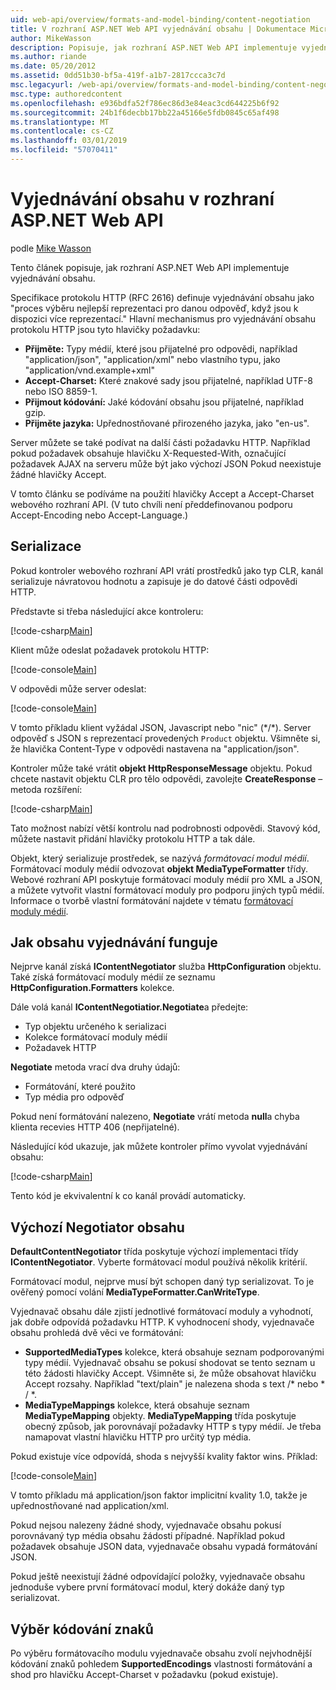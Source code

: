 ```yaml
---
uid: web-api/overview/formats-and-model-binding/content-negotiation
title: V rozhraní ASP.NET Web API vyjednávání obsahu | Dokumentace Microsoftu
author: MikeWasson
description: Popisuje, jak rozhraní ASP.NET Web API implementuje vyjednávání obsahu HTTP.
ms.author: riande
ms.date: 05/20/2012
ms.assetid: 0dd51b30-bf5a-419f-a1b7-2817ccca3c7d
msc.legacyurl: /web-api/overview/formats-and-model-binding/content-negotiation
msc.type: authoredcontent
ms.openlocfilehash: e936bdfa52f786ec86d3e84eac3cd644225b6f92
ms.sourcegitcommit: 24b1f6decbb17bb22a45166e5fdb0845c65af498
ms.translationtype: MT
ms.contentlocale: cs-CZ
ms.lasthandoff: 03/01/2019
ms.locfileid: "57070411"
---
```

<a name="content-negotiation-in-aspnet-web-api"></a>Vyjednávání obsahu v rozhraní ASP.NET Web API
====================
podle [Mike Wasson](https://github.com/MikeWasson)

Tento článek popisuje, jak rozhraní ASP.NET Web API implementuje vyjednávání obsahu.

Specifikace protokolu HTTP (RFC 2616) definuje vyjednávání obsahu jako "proces výběru nejlepší reprezentaci pro danou odpověď, když jsou k dispozici více reprezentací." Hlavní mechanismus pro vyjednávání obsahu protokolu HTTP jsou tyto hlavičky požadavku:

- **Přijměte:** Typy médií, které jsou přijatelné pro odpovědi, například "application/json", "application/xml" nebo vlastního typu, jako &quot;application/vnd.example+xml&quot;
- **Accept-Charset:** Které znakové sady jsou přijatelné, například UTF-8 nebo ISO 8859-1.
- **Přijmout kódování:** Jaké kódování obsahu jsou přijatelné, například gzip.
- **Přijměte jazyka:** Upřednostňované přirozeného jazyka, jako "en-us".

Server můžete se také podívat na další části požadavku HTTP. Například pokud požadavek obsahuje hlavičku X-Requested-With, označující požadavek AJAX na serveru může být jako výchozí JSON Pokud neexistuje žádné hlavičky Accept.

V tomto článku se podíváme na použití hlavičky Accept a Accept-Charset webového rozhraní API. (V tuto chvíli není předdefinovanou podporu Accept-Encoding nebo Accept-Language.)

## <a name="serialization"></a>Serializace

Pokud kontroler webového rozhraní API vrátí prostředků jako typ CLR, kanál serializuje návratovou hodnotu a zapisuje je do datové části odpovědi HTTP.

Představte si třeba následující akce kontroleru:

[!code-csharp[Main](content-negotiation/samples/sample1.cs)]

Klient může odeslat požadavek protokolu HTTP:

[!code-console[Main](content-negotiation/samples/sample2.cmd)]

V odpovědi může server odeslat:

[!code-console[Main](content-negotiation/samples/sample3.cmd)]

V tomto příkladu klient vyžádal JSON, Javascript nebo "nic" (\*/\*). Server odpověď s JSON s reprezentací provedených `Product` objektu. Všimněte si, že hlavička Content-Type v odpovědi nastavena na &quot;application/json&quot;.

Kontroler může také vrátit **objekt HttpResponseMessage** objektu. Pokud chcete nastavit objektu CLR pro tělo odpovědi, zavolejte **CreateResponse** – metoda rozšíření:

[!code-csharp[Main](content-negotiation/samples/sample4.cs)]

Tato možnost nabízí větší kontrolu nad podrobnosti odpovědi. Stavový kód, můžete nastavit přidání hlavičky protokolu HTTP a tak dále.

Objekt, který serializuje prostředek, se nazývá *formátovací modul médií*. Formátovací moduly médií odvozovat **objekt MediaTypeFormatter** třídy. Webové rozhraní API poskytuje formátovací moduly médií pro XML a JSON, a můžete vytvořit vlastní formátovací moduly pro podporu jiných typů médií. Informace o tvorbě vlastní formátování najdete v tématu [formátovací moduly médií](media-formatters.md).

## <a name="how-content-negotiation-works"></a>Jak obsahu vyjednávání funguje

Nejprve kanál získá **IContentNegotiator** služba **HttpConfiguration** objektu. Také získá formátovací moduly médií ze seznamu **HttpConfiguration.Formatters** kolekce.

Dále volá kanál **IContentNegotiatior.Negotiate**a předejte:

- Typ objektu určeného k serializaci
- Kolekce formátovací moduly médií
- Požadavek HTTP

**Negotiate** metoda vrací dva druhy údajů:

- Formátování, které použito
- Typ média pro odpověď

Pokud není formátování nalezeno, **Negotiate** vrátí metoda **null**a chyba klienta recevies HTTP 406 (nepřijatelné).

Následující kód ukazuje, jak můžete kontroler přímo vyvolat vyjednávání obsahu:

[!code-csharp[Main](content-negotiation/samples/sample5.cs)]

Tento kód je ekvivalentní k co kanál provádí automaticky.

## <a name="default-content-negotiator"></a>Výchozí Negotiator obsahu

**DefaultContentNegotiator** třída poskytuje výchozí implementaci třídy **IContentNegotiator**. Vyberte formátovací modul používá několik kritérií.

Formátovací modul, nejprve musí být schopen daný typ serializovat. To je ověřený pomocí volání **MediaTypeFormatter.CanWriteType**.

Vyjednavač obsahu dále zjistí jednotlivé formátovací moduly a vyhodnotí, jak dobře odpovídá požadavku HTTP. K vyhodnocení shody, vyjednavače obsahu prohledá dvě věci ve formátování:

- **SupportedMediaTypes** kolekce, která obsahuje seznam podporovanými typy médií. Vyjednavač obsahu se pokusí shodovat se tento seznam u této žádosti hlavičky Accept. Všimněte si, že může obsahovat hlavičku Accept rozsahy. Například "text/plain" je nalezena shoda s text /\* nebo \* / \*.
- **MediaTypeMappings** kolekce, která obsahuje seznam **MediaTypeMapping** objekty. **MediaTypeMapping** třída poskytuje obecný způsob, jak porovnávají požadavky HTTP s typy médií. Je třeba namapovat vlastní hlavičku HTTP pro určitý typ média.

Pokud existuje více odpovídá, shoda s nejvyšší kvality faktor wins. Příklad:

[!code-console[Main](content-negotiation/samples/sample6.cmd)]

V tomto příkladu má application/json faktor implicitní kvality 1.0, takže je upřednostňované nad application/xml.

Pokud nejsou nalezeny žádné shody, vyjednavače obsahu pokusí porovnávaný typ média obsahu žádosti případné. Například pokud požadavek obsahuje JSON data, vyjednavače obsahu vypadá formátování JSON.

Pokud ještě neexistují žádné odpovídající položky, vyjednavače obsahu jednoduše vybere první formátovací modul, který dokáže daný typ serializovat.

## <a name="selecting-a-character-encoding"></a>Výběr kódování znaků

Po výběru formátovacího modulu vyjednavače obsahu zvolí nejvhodnější kódování znaků pohledem **SupportedEncodings** vlastnosti formátování a shod pro hlavičku Accept-Charset v požadavku (pokud existuje).
